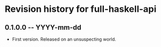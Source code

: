 # Revision history for full-haskell-api

## 0.1.0.0 -- YYYY-mm-dd

- First version. Released on an unsuspecting world.

